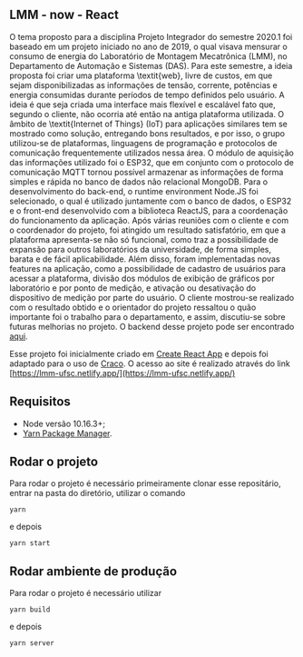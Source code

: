 ## LMM - now - React

O tema proposto para a disciplina Projeto Integrador do semestre 2020.1 foi baseado em um projeto iniciado no ano de 2019, o qual visava mensurar o consumo de energia do Laboratório de Montagem Mecatrônica (LMM), no Departamento de Automação e Sistemas (DAS). Para este semestre, a ideia proposta foi criar uma plataforma \textit{web}, livre de custos, em que sejam disponibilizadas as informações de tensão, corrente, potências e energia consumidas durante períodos de tempo definidos pelo usuário. A ideia é que seja criada uma interface mais flexível e escalável fato que, segundo o cliente, não ocorria até então na antiga plataforma utilizada. O âmbito de \textit{Internet of Things} (IoT) para aplicações similares tem se mostrado como solução, entregando bons resultados, e por isso, o grupo utilizou-se de plataformas, linguagens de programação e protocolos de comunicação frequentemente utilizados nessa área. O módulo de aquisição das informações utilizado foi o ESP32, que em conjunto com o protocolo de comunicação MQTT tornou possível armazenar as informações de forma simples e rápida no banco de dados não relacional MongoDB. Para o desenvolvimento do back-end, o runtime environment Node.JS foi selecionado, o qual é utilizado juntamente com o banco de dados, o ESP32 e o front-end desenvolvido com a biblioteca ReactJS, para a coordenação do funcionamento da aplicação. Após várias reuniões com o cliente e com o coordenador do projeto, foi atingido um resultado satisfatório, em que a plataforma apresenta-se não só funcional, como traz a possibilidade de expansão para outros laboratórios da universidade, de forma simples, barata e de fácil aplicabilidade. Além disso, foram implementadas novas features na aplicação, como a possibilidade de cadastro de usuários para acessar a plataforma, divisão dos módulos de exibição de gráficos por laboratório e por ponto de medição, e ativação ou desativação do dispositivo de medição por parte do usuário. O cliente mostrou-se realizado com o resultado obtido e o orientador do projeto ressaltou o quão importante foi o trabalho para o departamento, e assim, discutiu-se sobre futuras melhorias no projeto. O backend desse projeto pode ser encontrado [aqui](https://github.com/RhannaAuler/MongoMQTT).

Esse projeto foi inicialmente criado em [Create React App](https://github.com/facebook/create-react-app) e depois foi adaptado para o uso de [Craco](https://github.com/gsoft-inc/craco). O acesso ao site é realizado através do link [https://lmm-ufsc.netlify.app/](https://lmm-ufsc.netlify.app/)

## Requisitos

- Node versão 10.16.3+;
- [Yarn Package Manager](https://yarnpkg.com/lang/en/).

## Rodar o projeto

Para rodar o projeto é necessário primeiramente clonar esse repositário, entrar na pasta do diretório, utilizar o comando

```
yarn
```

e depois

```
yarn start
```

## Rodar ambiente de produção

Para rodar o projeto é necessário utilizar

```
yarn build
```

e depois

```
yarn server
```
